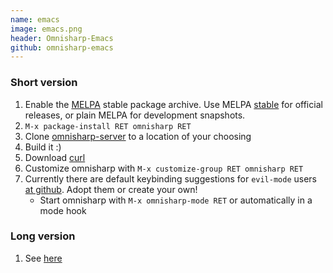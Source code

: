 ```yaml
---
name: emacs
image: emacs.png
header: Omnisharp-Emacs 
github: omnisharp-emacs
---
```


### Short version
1. Enable the [MELPA](http://melpa.org/#/getting-started) stable package archive. Use MELPA [stable](https://github.com/milkypostman/melpa#stable-packages) for official releases, or plain MELPA for development snapshots.
1. `M-x package-install RET omnisharp RET`
1. Clone [omnisharp-server](https://github.com/OmniSharp/omnisharp-server) to a location of your choosing
1. Build it :)
1. Download [curl](http://curl.haxx.se/download.html)
1. Customize omnisharp with `M-x customize-group RET omnisharp RET`
1. Currently there are default keybinding suggestions for `evil-mode` users [at github](https://github.com/OmniSharp/omnisharp-emacs/blob/567ff1ec2f1b02ac145eb44f0680d033fddaf0b5/doc/example-config-for-evil-mode.el). Adopt them or create your own!
    - Start omnisharp with `M-x omnisharp-mode RET` or automatically in a mode hook

### Long version
1. See [here](https://github.com/OmniSharp/omnisharp-emacs)
